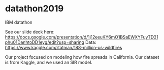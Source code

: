 # datathon2019
IBM datathon

See our slide deck here: https://docs.google.com/presentation/d/1j12eeuKY6mO1BSaEWXYFuyTD31phu01DanhtoDD1eyg/edit?usp=sharing
Data: https://www.kaggle.com/rtatman/188-million-us-wildfires

Our project focused on modeling how fire spreads in California. Our dataset is from Kaggle, and we used an SIR model.
